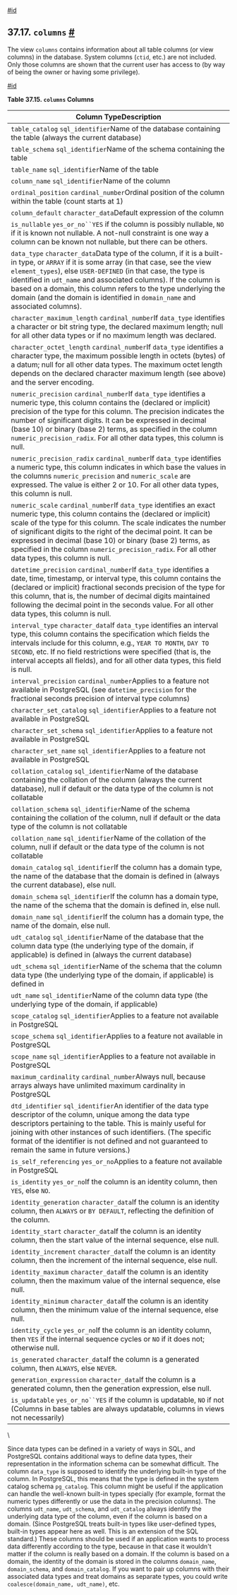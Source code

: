 [#id](#INFOSCHEMA-COLUMNS)

## 37.17. `columns` [#](#INFOSCHEMA-COLUMNS)

The view `columns` contains information about all table columns (or view columns) in the database. System columns (`ctid`, etc.) are not included. Only those columns are shown that the current user has access to (by way of being the owner or having some privilege).

[#id](#id-1.7.6.21.3)

**Table 37.15. `columns` Columns**

| Column TypeDescription                                                                                                                                                                                                                                                                                                                                                                                                               |
| ------------------------------------------------------------------------------------------------------------------------------------------------------------------------------------------------------------------------------------------------------------------------------------------------------------------------------------------------------------------------------------------------------------------------------------ |
| `table_catalog` `sql_identifier`Name of the database containing the table (always the current database)                                                                                                                                                                                                                                                                                                                              |
| `table_schema` `sql_identifier`Name of the schema containing the table                                                                                                                                                                                                                                                                                                                                                               |
| `table_name` `sql_identifier`Name of the table                                                                                                                                                                                                                                                                                                                                                                                       |
| `column_name` `sql_identifier`Name of the column                                                                                                                                                                                                                                                                                                                                                                                     |
| `ordinal_position` `cardinal_number`Ordinal position of the column within the table (count starts at 1)                                                                                                                                                                                                                                                                                                                              |
| `column_default` `character_data`Default expression of the column                                                                                                                                                                                                                                                                                                                                                                    |
| `is_nullable` `yes_or_no``YES` if the column is possibly nullable, `NO` if it is known not nullable. A not-null constraint is one way a column can be known not nullable, but there can be others.                                                                                                                                                                                                                                   |
| `data_type` `character_data`Data type of the column, if it is a built-in type, or `ARRAY` if it is some array (in that case, see the view `element_types`), else `USER-DEFINED` (in that case, the type is identified in `udt_name` and associated columns). If the column is based on a domain, this column refers to the type underlying the domain (and the domain is identified in `domain_name` and associated columns).        |
| `character_maximum_length` `cardinal_number`If `data_type` identifies a character or bit string type, the declared maximum length; null for all other data types or if no maximum length was declared.                                                                                                                                                                                                                               |
| `character_octet_length` `cardinal_number`If `data_type` identifies a character type, the maximum possible length in octets (bytes) of a datum; null for all other data types. The maximum octet length depends on the declared character maximum length (see above) and the server encoding.                                                                                                                                        |
| `numeric_precision` `cardinal_number`If `data_type` identifies a numeric type, this column contains the (declared or implicit) precision of the type for this column. The precision indicates the number of significant digits. It can be expressed in decimal (base 10) or binary (base 2) terms, as specified in the column `numeric_precision_radix`. For all other data types, this column is null.                              |
| `numeric_precision_radix` `cardinal_number`If `data_type` identifies a numeric type, this column indicates in which base the values in the columns `numeric_precision` and `numeric_scale` are expressed. The value is either 2 or 10. For all other data types, this column is null.                                                                                                                                                |
| `numeric_scale` `cardinal_number`If `data_type` identifies an exact numeric type, this column contains the (declared or implicit) scale of the type for this column. The scale indicates the number of significant digits to the right of the decimal point. It can be expressed in decimal (base 10) or binary (base 2) terms, as specified in the column `numeric_precision_radix`. For all other data types, this column is null. |
| `datetime_precision` `cardinal_number`If `data_type` identifies a date, time, timestamp, or interval type, this column contains the (declared or implicit) fractional seconds precision of the type for this column, that is, the number of decimal digits maintained following the decimal point in the seconds value. For all other data types, this column is null.                                                               |
| `interval_type` `character_data`If `data_type` identifies an interval type, this column contains the specification which fields the intervals include for this column, e.g., `YEAR TO MONTH`, `DAY TO SECOND`, etc. If no field restrictions were specified (that is, the interval accepts all fields), and for all other data types, this field is null.                                                                            |
| `interval_precision` `cardinal_number`Applies to a feature not available in PostgreSQL (see `datetime_precision` for the fractional seconds precision of interval type columns)                                                                                                                                                                                                                                                      |
| `character_set_catalog` `sql_identifier`Applies to a feature not available in PostgreSQL                                                                                                                                                                                                                                                                                                                                             |
| `character_set_schema` `sql_identifier`Applies to a feature not available in PostgreSQL                                                                                                                                                                                                                                                                                                                                              |
| `character_set_name` `sql_identifier`Applies to a feature not available in PostgreSQL                                                                                                                                                                                                                                                                                                                                                |
| `collation_catalog` `sql_identifier`Name of the database containing the collation of the column (always the current database), null if default or the data type of the column is not collatable                                                                                                                                                                                                                                      |
| `collation_schema` `sql_identifier`Name of the schema containing the collation of the column, null if default or the data type of the column is not collatable                                                                                                                                                                                                                                                                       |
| `collation_name` `sql_identifier`Name of the collation of the column, null if default or the data type of the column is not collatable                                                                                                                                                                                                                                                                                               |
| `domain_catalog` `sql_identifier`If the column has a domain type, the name of the database that the domain is defined in (always the current database), else null.                                                                                                                                                                                                                                                                   |
| `domain_schema` `sql_identifier`If the column has a domain type, the name of the schema that the domain is defined in, else null.                                                                                                                                                                                                                                                                                                    |
| `domain_name` `sql_identifier`If the column has a domain type, the name of the domain, else null.                                                                                                                                                                                                                                                                                                                                    |
| `udt_catalog` `sql_identifier`Name of the database that the column data type (the underlying type of the domain, if applicable) is defined in (always the current database)                                                                                                                                                                                                                                                          |
| `udt_schema` `sql_identifier`Name of the schema that the column data type (the underlying type of the domain, if applicable) is defined in                                                                                                                                                                                                                                                                                           |
| `udt_name` `sql_identifier`Name of the column data type (the underlying type of the domain, if applicable)                                                                                                                                                                                                                                                                                                                           |
| `scope_catalog` `sql_identifier`Applies to a feature not available in PostgreSQL                                                                                                                                                                                                                                                                                                                                                     |
| `scope_schema` `sql_identifier`Applies to a feature not available in PostgreSQL                                                                                                                                                                                                                                                                                                                                                      |
| `scope_name` `sql_identifier`Applies to a feature not available in PostgreSQL                                                                                                                                                                                                                                                                                                                                                        |
| `maximum_cardinality` `cardinal_number`Always null, because arrays always have unlimited maximum cardinality in PostgreSQL                                                                                                                                                                                                                                                                                                           |
| `dtd_identifier` `sql_identifier`An identifier of the data type descriptor of the column, unique among the data type descriptors pertaining to the table. This is mainly useful for joining with other instances of such identifiers. (The specific format of the identifier is not defined and not guaranteed to remain the same in future versions.)                                                                               |
| `is_self_referencing` `yes_or_no`Applies to a feature not available in PostgreSQL                                                                                                                                                                                                                                                                                                                                                    |
| `is_identity` `yes_or_no`If the column is an identity column, then `YES`, else `NO`.                                                                                                                                                                                                                                                                                                                                                 |
| `identity_generation` `character_data`If the column is an identity column, then `ALWAYS` or `BY DEFAULT`, reflecting the definition of the column.                                                                                                                                                                                                                                                                                   |
| `identity_start` `character_data`If the column is an identity column, then the start value of the internal sequence, else null.                                                                                                                                                                                                                                                                                                      |
| `identity_increment` `character_data`If the column is an identity column, then the increment of the internal sequence, else null.                                                                                                                                                                                                                                                                                                    |
| `identity_maximum` `character_data`If the column is an identity column, then the maximum value of the internal sequence, else null.                                                                                                                                                                                                                                                                                                  |
| `identity_minimum` `character_data`If the column is an identity column, then the minimum value of the internal sequence, else null.                                                                                                                                                                                                                                                                                                  |
| `identity_cycle` `yes_or_no`If the column is an identity column, then `YES` if the internal sequence cycles or `NO` if it does not; otherwise null.                                                                                                                                                                                                                                                                                  |
| `is_generated` `character_data`If the column is a generated column, then `ALWAYS`, else `NEVER`.                                                                                                                                                                                                                                                                                                                                     |
| `generation_expression` `character_data`If the column is a generated column, then the generation expression, else null.                                                                                                                                                                                                                                                                                                              |
| `is_updatable` `yes_or_no``YES` if the column is updatable, `NO` if not (Columns in base tables are always updatable, columns in views not necessarily)                                                                                                                                                                                                                                                                              |

\


Since data types can be defined in a variety of ways in SQL, and PostgreSQL contains additional ways to define data types, their representation in the information schema can be somewhat difficult. The column `data_type` is supposed to identify the underlying built-in type of the column. In PostgreSQL, this means that the type is defined in the system catalog schema `pg_catalog`. This column might be useful if the application can handle the well-known built-in types specially (for example, format the numeric types differently or use the data in the precision columns). The columns `udt_name`, `udt_schema`, and `udt_catalog` always identify the underlying data type of the column, even if the column is based on a domain. (Since PostgreSQL treats built-in types like user-defined types, built-in types appear here as well. This is an extension of the SQL standard.) These columns should be used if an application wants to process data differently according to the type, because in that case it wouldn't matter if the column is really based on a domain. If the column is based on a domain, the identity of the domain is stored in the columns `domain_name`, `domain_schema`, and `domain_catalog`. If you want to pair up columns with their associated data types and treat domains as separate types, you could write `coalesce(domain_name, udt_name)`, etc.
